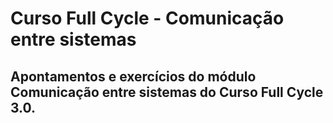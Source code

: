 # Curso Full Cycle - Comunicação entre sistemas

## Apontamentos e exercícios do módulo Comunicação entre sistemas do Curso Full Cycle 3.0.